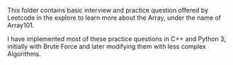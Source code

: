 This folder contains basic interview and practice question offered by Leetcode in the explore to learn more about the Array, under the name of Array101.

I have implemented most of these practice questions in C++ and Python 3, initially with Brute Force and later modifying them with less complex Algorithms.
